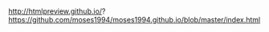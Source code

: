 </br>http://htmlpreview.github.io/? https://github.com/moses1994/moses1994.github.io/blob/master/index.html</br>
